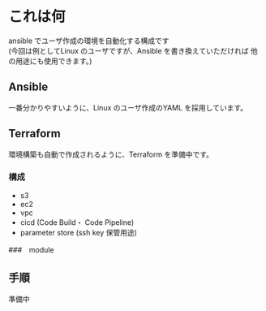 # これは何

ansible でユーザ作成の環境を自動化する構成です　<br>
(今回は例としてLinux のユーザですが、Ansible を書き換えていただければ
他の用途にも使用できます。)


## Ansible 
一番分かりやすいように、Linux のユーザ作成のYAML を採用しています。


## Terraform
環境構築も自動で作成されるように、Terraform を準備中です。

### 構成

- s3
- ec2
- vpc
- cicd (Code Build・ Code Pipeline)
- parameter store (ssh key 保管用途)

###　module



## 手順
準備中